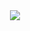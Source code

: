 <div id="header" align="center">
  <img src='https://i.giphy.com/media/v1.Y2lkPTc5MGI3NjExcHk0NW85dG9oaWhsazBxNXM4Mm5pbG04bG1wYzBmNG9sOGsyMXhsdiZlcD12MV9pbnRlcm5hbF9naWZfYnlfaWQmY3Q9Zw/3oKIPnAiaMCws8nOsE/giphy.gif'/>
</div>
